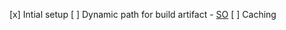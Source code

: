 [x] Intial setup
[ ] Dynamic path for build artifact - [SO](https://serverfault.com/questions/917444/how-to-set-a-dynamic-path-for-output-artifact-from-aws-codebuild-project-in-terr)
[ ] Caching